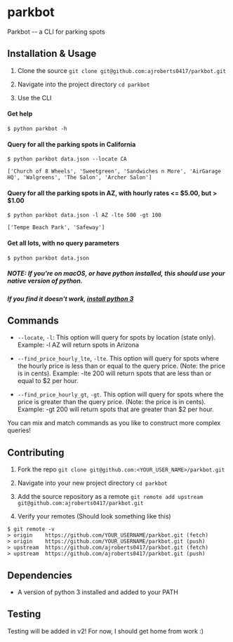 # parkbot
Parkbot -- a CLI for parking spots

## Installation & Usage
1. Clone the source
`git clone git@github.com:ajroberts0417/parkbot.git`

2. Navigate into the project directory
`cd parkbot`

3. Use the CLI

#### Get help
`$ python parkbot -h`

#### Query for all the parking spots in California
```
$ python parkbot data.json --locate CA

['Church of 8 Wheels', 'Sweetgreen', 'Sandwiches n More', 'AirGarage HQ', 'Walgreens', 'The Salon', 'Archer Salon']
```

#### Query for all the parking spots in AZ, with hourly rates <= $5.00, but > $1.00
```
$ python parkbot data.json -l AZ -lte 500 -gt 100

['Tempe Beach Park', 'Safeway']
```

#### Get all lots, with no query parameters
`$ python parkbot data.json`

##### NOTE: If you're on macOS, or have python installed, this should use your native version of python.
##### If you find it doesn't work, [install python 3](https://www.codecademy.com/articles/install-python3)

## Commands
- `--locate`, `-l`: This option will query for spots by location (state only). Example: -l AZ will return spots in Arizona

- `--find_price_hourly_lte`, `-lte`. This option will query for spots where the hourly price is less than or equal to the query price. (Note: the price is in cents). Example: -lte 200 will return spots that are less than or equal to $2 per hour.

- `--find_price_hourly_gt`, `-gt`. This option will query for spots where the price is greater than the query price. (Note: the price is in cents). Example: -gt 200 will return spots that are greater than $2 per hour.

You can mix and match commands as you like to construct more complex queries!

## Contributing
1. Fork the repo
`git clone git@github.com:<YOUR_USER_NAME>/parkbot.git`

2. Navigate into your new project directory
`cd parkbot`

3. Add the source repository as a remote
`git remote add upstream git@github.com:ajroberts0417/parkbot.git`

4. Verify your remotes
(Should look something like this)
```
$ git remote -v
> origin    https://github.com/YOUR_USERNAME/parkbot.git (fetch)
> origin    https://github.com/YOUR_USERNAME/parkbot.git (push)
> upstream  https://github.com/ajroberts0417/parkbot.git (fetch)
> upstream  https://github.com/ajroberts0417/parkbot.git (push)
```

## Dependencies
- A version of python 3 installed and added to your PATH

## Testing

Testing will be added in v2! For now, I should get home from work :)

